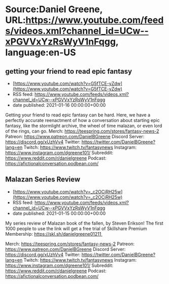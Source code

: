 # Source:Daniel Greene, URL:https://www.youtube.com/feeds/videos.xml?channel_id=UCw--xPGVVxYzRsWyV1nFqgg, language:en-US

## getting your friend to read epic fantasy
 - [https://www.youtube.com/watch?v=G5fTCE-yZdw](https://www.youtube.com/watch?v=G5fTCE-yZdw)
 - RSS feed: https://www.youtube.com/feeds/videos.xml?channel_id=UCw--xPGVVxYzRsWyV1nFqgg
 - date published: 2021-01-16 00:00:00+00:00

Getting your friend to read epic fantasy can be hard. Here, we have a perfectly accurate reenactment of how a conversation about starting epic fantasy, like the stormlight archive, the wheel of time malazan, or even lord of the rings, can go.
Merch: https://teespring.com/stores/fantasy-news-2
Patreon: https://www.patreon.com/DanielBGreene
Discord Server: https://discord.gg/xUzhVv4
Twitter: https://twitter.com/DanielBGreene?lang=en
Twitch: https://www.twitch.tv/fantasynews
Instagram: https://www.instagram.com/dgreene101/
Subreddit: https://www.reddit.com/r/danielgreene
Podcast: https://afictionalconversation.podbean.com/

## Malazan Series Review
 - [https://www.youtube.com/watch?v=_c2OCjRH25w](https://www.youtube.com/watch?v=_c2OCjRH25w)
 - RSS feed: https://www.youtube.com/feeds/videos.xml?channel_id=UCw--xPGVVxYzRsWyV1nFqgg
 - date published: 2021-01-15 00:00:00+00:00

My series review of Malazan book of the fallen, by Steven Erikson!
The first 1000 people to use the link will get a free trial of Skillshare Premium Membership: https://skl.sh/danielgreene01211  

Merch: https://teespring.com/stores/fantasy-news-2
Patreon: https://www.patreon.com/DanielBGreene
Discord Server: https://discord.gg/xUzhVv4
Twitter: https://twitter.com/DanielBGreene?lang=en
Twitch: https://www.twitch.tv/fantasynews
Instagram: https://www.instagram.com/dgreene101/
Subreddit: https://www.reddit.com/r/danielgreene
Podcast: https://afictionalconversation.podbean.com/

